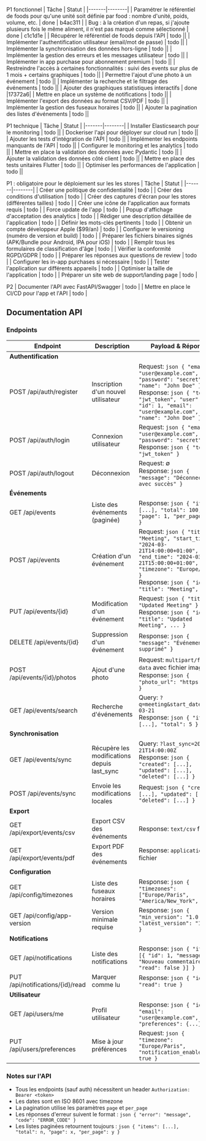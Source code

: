 P1 fonctionnel
| Tâche | Statut |
|-------|--------|
| Paramétrer le référentiel de foods pour qu'une unité soit définie par food : nombre d'unité, poids, volume, etc. | done | b4ac311 |
| Bug : à la création d'un repas, si j'ajoute plusieurs fois le même aliment, il n'est pas marqué comme sélectionné | done | c1c1d1e |
| Récupérer le référentiel de foods depuis l'API | todo ||
| Implémenter l'authentification utilisateur (email/mot de passe) | todo ||
| Implémenter la synchronisation des données hors-ligne | todo ||
| Implémenter la gestion des erreurs et les messages utilisateur | todo ||
| Implémenter in app purchase pour abonnement premium | todo ||
| Restreindre l'accès à certaines fonctionnalités : suivi des events sur plus de 1 mois + certains graphiques | todo ||
| Permettre l'ajout d'une photo à un événement | todo ||
| Implémenter la recherche et le filtrage des événements | todo ||
| Ajouter des graphiques statistiques interactifs | done |17372a6|
| Mettre en place un système de notifications | todo ||
| Implémenter l'export des données au format CSV/PDF | todo ||
| Implémenter la gestion des fuseaux horaires | todo ||
| Ajouter la pagination des listes d'événements | todo ||


P1 technique
| Tâche | Statut |
|-------|--------|
| Installer Elasticsearch pour le monitoring | todo ||
| Dockeriser l'api pour déployer sur cloud run | todo ||
| Ajouter les tests d'intégration de l'API | todo ||
| Implémenter les endpoints manquants de l'API | todo ||
| Configurer le monitoring et les analytics | todo ||
| Mettre en place la validation des données avec Pydantic | todo ||
| Ajouter la validation des données côté client | todo ||
| Mettre en place des tests unitaires Flutter | todo ||
| Optimiser les performances de l'application | todo ||



P1 : obligatoire pour le déploiement sur les les stores
| Tâche | Statut |
|-------|--------|
| Créer une politique de confidentialité | todo |
| Créer des conditions d'utilisation | todo |
| Créer des captures d'écran pour les stores (différentes tailles) | todo |
| Créer une icône de l'application aux formats requis | todo |
| Force update de l'app | todo |
| Popup d'affichage d'acceptation des analytics | todo |
| Rédiger une description détaillée de l'application | todo |
| Définir les mots-clés pertinents | todo |
| Obtenir un compte développeur Apple ($99/an) | todo |
| Configurer le versioning (numéro de version et build) | todo |
| Préparer les fichiers binaires signés (APK/Bundle pour Android, IPA pour iOS) | todo |
| Remplir tous les formulaires de classification d'âge | todo |
| Vérifier la conformité RGPD/GDPR | todo |
| Préparer les réponses aux questions de review | todo |
| Configurer les in-app purchases si nécessaire | todo |
| Tester l'application sur différents appareils | todo |
| Optimiser la taille de l'application | todo |
| Préparer un site web de support/landing page | todo |


P2
| Documenter l'API avec FastAPI/Swagger | todo |
| Mettre en place le CI/CD pour l'app et l'API | todo |


## Documentation API

### Endpoints

| Endpoint | Description | Payload & Réponse |
|----------|-------------|-------------------|
| **Authentification** |
| POST /api/auth/register | Inscription d'un nouvel utilisateur | Request: ```json { "email": "user@example.com", "password": "secret", "name": "John Doe" }``` <br>Response: ```json { "token": "jwt_token", "user": { "id": 1, "email": "user@example.com", "name": "John Doe" } }``` |
| POST /api/auth/login | Connexion utilisateur | Request: ```json { "email": "user@example.com", "password": "secret" }``` <br>Response: ```json { "token": "jwt_token" }``` |
| POST /api/auth/logout | Déconnexion | Request: ∅ <br>Response: ```json { "message": "Déconnecté avec succès" }``` |
| **Événements** |
| GET /api/events | Liste des événements (paginée) | Response: ```json { "items": [...], "total": 100, "page": 1, "per_page": 20 }``` |
| POST /api/events | Création d'un événement | Request: ```json { "title": "Meeting", "start_time": "2024-03-21T14:00:00+01:00", "end_time": "2024-03-21T15:00:00+01:00", "timezone": "Europe/Paris" }``` <br>Response: ```json { "id": 1, "title": "Meeting", ... }``` |
| PUT /api/events/{id} | Modification d'un événement | Request: ```json { "title": "Updated Meeting" }``` <br>Response: ```json { "id": 1, "title": "Updated Meeting", ... }``` |
| DELETE /api/events/{id} | Suppression d'un événement | Response: ```json { "message": "Événement supprimé" }``` |
| POST /api/events/{id}/photos | Ajout d'une photo | Request: `multipart/form-data` avec fichier image <br>Response: ```json { "photo_url": "https://..." }``` |
| GET /api/events/search | Recherche d'événements | Query: `?q=meeting&start_date=2024-03-21` <br>Response: ```json { "items": [...], "total": 5 }``` |
| **Synchronisation** |
| GET /api/events/sync | Récupère les modifications depuis last_sync | Query: `?last_sync=2024-03-21T14:00:00Z` <br>Response: ```json { "created": [...], "updated": [...], "deleted": [...] }``` |
| POST /api/events/sync | Envoie les modifications locales | Request: ```json { "created": [...], "updated": [...], "deleted": [...] }``` |
| **Export** |
| GET /api/export/events/csv | Export CSV des événements | Response: `text/csv` fichier |
| GET /api/export/events/pdf | Export PDF des événements | Response: `application/pdf` fichier |
| **Configuration** |
| GET /api/config/timezones | Liste des fuseaux horaires | Response: ```json { "timezones": ["Europe/Paris", "America/New_York", ...] }``` |
| GET /api/config/app-version | Version minimale requise | Response: ```json { "min_version": "1.0.0", "latest_version": "1.2.0" }``` |
| **Notifications** |
| GET /api/notifications | Liste des notifications | Response: ```json { "items": [{ "id": 1, "message": "Nouveau commentaire", "read": false }] }``` |
| PUT /api/notifications/{id}/read | Marquer comme lu | Response: ```json { "id": 1, "read": true }``` |
| **Utilisateur** |
| GET /api/users/me | Profil utilisateur | Response: ```json { "id": 1, "email": "user@example.com", "preferences": {...} }``` |
| PUT /api/users/preferences | Mise à jour préférences | Request: ```json { "timezone": "Europe/Paris", "notification_enabled": true }``` |

### Notes sur l'API

- Tous les endpoints (sauf auth) nécessitent un header `Authorization: Bearer <token>`
- Les dates sont en ISO 8601 avec timezone
- La pagination utilise les paramètres `page` et `per_page`
- Les réponses d'erreur suivent le format : ```json { "error": "message", "code": "ERROR_CODE" }```
- Les listes paginées retournent toujours : ```json { "items": [...], "total": n, "page": x, "per_page": y }```
